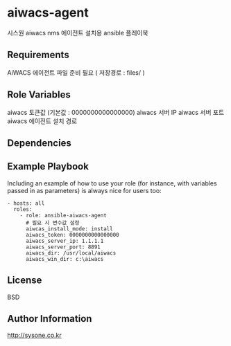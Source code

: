 aiwacs-agent
=========

시스원 aiwacs nms 에이전트 설치용 ansible 플레이북


Requirements
------------
AiWACS 에이전트 파일 준비 필요 ( 저장경로 : files/ )


Role Variables
--------------
aiwacs 토큰값 (기본값 : 0000000000000000)
aiwacs 서버 IP
aiwacs 서버 포트
aiwacs 에이전트 설치 경로


Dependencies
------------


Example Playbook
----------------

Including an example of how to use your role (for instance, with variables passed in as parameters) is always nice for users too:

```
- hosts: all
  roles:
    - role: ansible-aiwacs-agent
      # 필요 시 변수값 설정
      aiwcas_install_mode: install
      aiwacs_token: 0000000000000000
      aiwacs_server_ip: 1.1.1.1
      aiwacs_server_port: 8891
      aiwacs_dir: /usr/local/aiwacs
      aiwacs_win_dir: c:\aiwacs

```   

License
-------

BSD

Author Information
------------------

http://sysone.co.kr
